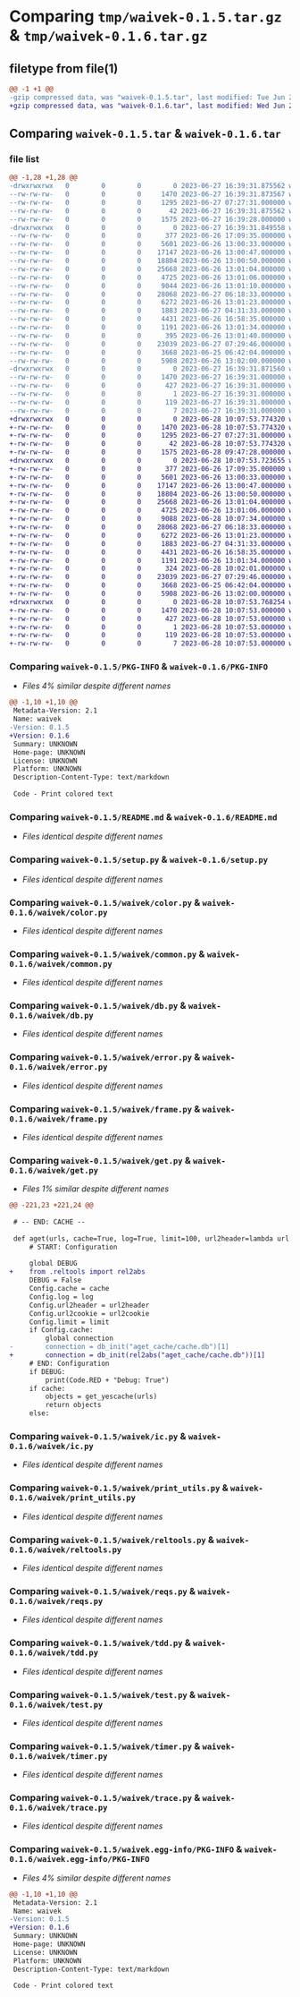 # Comparing `tmp/waivek-0.1.5.tar.gz` & `tmp/waivek-0.1.6.tar.gz`

## filetype from file(1)

```diff
@@ -1 +1 @@
-gzip compressed data, was "waivek-0.1.5.tar", last modified: Tue Jun 27 16:39:31 2023, max compression
+gzip compressed data, was "waivek-0.1.6.tar", last modified: Wed Jun 28 10:07:53 2023, max compression
```

## Comparing `waivek-0.1.5.tar` & `waivek-0.1.6.tar`

### file list

```diff
@@ -1,28 +1,28 @@
-drwxrwxrwx   0        0        0        0 2023-06-27 16:39:31.875562 waivek-0.1.5/
--rw-rw-rw-   0        0        0     1470 2023-06-27 16:39:31.873567 waivek-0.1.5/PKG-INFO
--rw-rw-rw-   0        0        0     1295 2023-06-27 07:27:31.000000 waivek-0.1.5/README.md
--rw-rw-rw-   0        0        0       42 2023-06-27 16:39:31.875562 waivek-0.1.5/setup.cfg
--rw-rw-rw-   0        0        0     1575 2023-06-27 16:39:28.000000 waivek-0.1.5/setup.py
-drwxrwxrwx   0        0        0        0 2023-06-27 16:39:31.849558 waivek-0.1.5/waivek/
--rw-rw-rw-   0        0        0      377 2023-06-26 17:09:35.000000 waivek-0.1.5/waivek/__init__.py
--rw-rw-rw-   0        0        0     5601 2023-06-26 13:00:33.000000 waivek-0.1.5/waivek/color.py
--rw-rw-rw-   0        0        0    17147 2023-06-26 13:00:47.000000 waivek-0.1.5/waivek/common.py
--rw-rw-rw-   0        0        0    18804 2023-06-26 13:00:50.000000 waivek-0.1.5/waivek/db.py
--rw-rw-rw-   0        0        0    25668 2023-06-26 13:01:04.000000 waivek-0.1.5/waivek/error.py
--rw-rw-rw-   0        0        0     4725 2023-06-26 13:01:06.000000 waivek-0.1.5/waivek/frame.py
--rw-rw-rw-   0        0        0     9044 2023-06-26 13:01:10.000000 waivek-0.1.5/waivek/get.py
--rw-rw-rw-   0        0        0    28068 2023-06-27 06:18:33.000000 waivek-0.1.5/waivek/ic.py
--rw-rw-rw-   0        0        0     6272 2023-06-26 13:01:23.000000 waivek-0.1.5/waivek/print_utils.py
--rw-rw-rw-   0        0        0     1883 2023-06-27 04:31:33.000000 waivek-0.1.5/waivek/reltools.py
--rw-rw-rw-   0        0        0     4431 2023-06-26 16:58:35.000000 waivek-0.1.5/waivek/reqs.py
--rw-rw-rw-   0        0        0     1191 2023-06-26 13:01:34.000000 waivek-0.1.5/waivek/tdd.py
--rw-rw-rw-   0        0        0      395 2023-06-26 13:01:40.000000 waivek-0.1.5/waivek/template.py
--rw-rw-rw-   0        0        0    23039 2023-06-27 07:29:46.000000 waivek-0.1.5/waivek/test.py
--rw-rw-rw-   0        0        0     3668 2023-06-25 06:42:04.000000 waivek-0.1.5/waivek/timer.py
--rw-rw-rw-   0        0        0     5908 2023-06-26 13:02:00.000000 waivek-0.1.5/waivek/trace.py
-drwxrwxrwx   0        0        0        0 2023-06-27 16:39:31.871560 waivek-0.1.5/waivek.egg-info/
--rw-rw-rw-   0        0        0     1470 2023-06-27 16:39:31.000000 waivek-0.1.5/waivek.egg-info/PKG-INFO
--rw-rw-rw-   0        0        0      427 2023-06-27 16:39:31.000000 waivek-0.1.5/waivek.egg-info/SOURCES.txt
--rw-rw-rw-   0        0        0        1 2023-06-27 16:39:31.000000 waivek-0.1.5/waivek.egg-info/dependency_links.txt
--rw-rw-rw-   0        0        0      119 2023-06-27 16:39:31.000000 waivek-0.1.5/waivek.egg-info/requires.txt
--rw-rw-rw-   0        0        0        7 2023-06-27 16:39:31.000000 waivek-0.1.5/waivek.egg-info/top_level.txt
+drwxrwxrwx   0        0        0        0 2023-06-28 10:07:53.774320 waivek-0.1.6/
+-rw-rw-rw-   0        0        0     1470 2023-06-28 10:07:53.774320 waivek-0.1.6/PKG-INFO
+-rw-rw-rw-   0        0        0     1295 2023-06-27 07:27:31.000000 waivek-0.1.6/README.md
+-rw-rw-rw-   0        0        0       42 2023-06-28 10:07:53.774320 waivek-0.1.6/setup.cfg
+-rw-rw-rw-   0        0        0     1575 2023-06-28 09:47:28.000000 waivek-0.1.6/setup.py
+drwxrwxrwx   0        0        0        0 2023-06-28 10:07:53.723655 waivek-0.1.6/waivek/
+-rw-rw-rw-   0        0        0      377 2023-06-26 17:09:35.000000 waivek-0.1.6/waivek/__init__.py
+-rw-rw-rw-   0        0        0     5601 2023-06-26 13:00:33.000000 waivek-0.1.6/waivek/color.py
+-rw-rw-rw-   0        0        0    17147 2023-06-26 13:00:47.000000 waivek-0.1.6/waivek/common.py
+-rw-rw-rw-   0        0        0    18804 2023-06-26 13:00:50.000000 waivek-0.1.6/waivek/db.py
+-rw-rw-rw-   0        0        0    25668 2023-06-26 13:01:04.000000 waivek-0.1.6/waivek/error.py
+-rw-rw-rw-   0        0        0     4725 2023-06-26 13:01:06.000000 waivek-0.1.6/waivek/frame.py
+-rw-rw-rw-   0        0        0     9088 2023-06-28 10:07:34.000000 waivek-0.1.6/waivek/get.py
+-rw-rw-rw-   0        0        0    28068 2023-06-27 06:18:33.000000 waivek-0.1.6/waivek/ic.py
+-rw-rw-rw-   0        0        0     6272 2023-06-26 13:01:23.000000 waivek-0.1.6/waivek/print_utils.py
+-rw-rw-rw-   0        0        0     1883 2023-06-27 04:31:33.000000 waivek-0.1.6/waivek/reltools.py
+-rw-rw-rw-   0        0        0     4431 2023-06-26 16:58:35.000000 waivek-0.1.6/waivek/reqs.py
+-rw-rw-rw-   0        0        0     1191 2023-06-26 13:01:34.000000 waivek-0.1.6/waivek/tdd.py
+-rw-rw-rw-   0        0        0      324 2023-06-28 10:02:01.000000 waivek-0.1.6/waivek/template.py
+-rw-rw-rw-   0        0        0    23039 2023-06-27 07:29:46.000000 waivek-0.1.6/waivek/test.py
+-rw-rw-rw-   0        0        0     3668 2023-06-25 06:42:04.000000 waivek-0.1.6/waivek/timer.py
+-rw-rw-rw-   0        0        0     5908 2023-06-26 13:02:00.000000 waivek-0.1.6/waivek/trace.py
+drwxrwxrwx   0        0        0        0 2023-06-28 10:07:53.768254 waivek-0.1.6/waivek.egg-info/
+-rw-rw-rw-   0        0        0     1470 2023-06-28 10:07:53.000000 waivek-0.1.6/waivek.egg-info/PKG-INFO
+-rw-rw-rw-   0        0        0      427 2023-06-28 10:07:53.000000 waivek-0.1.6/waivek.egg-info/SOURCES.txt
+-rw-rw-rw-   0        0        0        1 2023-06-28 10:07:53.000000 waivek-0.1.6/waivek.egg-info/dependency_links.txt
+-rw-rw-rw-   0        0        0      119 2023-06-28 10:07:53.000000 waivek-0.1.6/waivek.egg-info/requires.txt
+-rw-rw-rw-   0        0        0        7 2023-06-28 10:07:53.000000 waivek-0.1.6/waivek.egg-info/top_level.txt
```

### Comparing `waivek-0.1.5/PKG-INFO` & `waivek-0.1.6/PKG-INFO`

 * *Files 4% similar despite different names*

```diff
@@ -1,10 +1,10 @@
 Metadata-Version: 2.1
 Name: waivek
-Version: 0.1.5
+Version: 0.1.6
 Summary: UNKNOWN
 Home-page: UNKNOWN
 License: UNKNOWN
 Platform: UNKNOWN
 Description-Content-Type: text/markdown
 
 Code - Print colored text
```

### Comparing `waivek-0.1.5/README.md` & `waivek-0.1.6/README.md`

 * *Files identical despite different names*

### Comparing `waivek-0.1.5/setup.py` & `waivek-0.1.6/setup.py`

 * *Files identical despite different names*

### Comparing `waivek-0.1.5/waivek/color.py` & `waivek-0.1.6/waivek/color.py`

 * *Files identical despite different names*

### Comparing `waivek-0.1.5/waivek/common.py` & `waivek-0.1.6/waivek/common.py`

 * *Files identical despite different names*

### Comparing `waivek-0.1.5/waivek/db.py` & `waivek-0.1.6/waivek/db.py`

 * *Files identical despite different names*

### Comparing `waivek-0.1.5/waivek/error.py` & `waivek-0.1.6/waivek/error.py`

 * *Files identical despite different names*

### Comparing `waivek-0.1.5/waivek/frame.py` & `waivek-0.1.6/waivek/frame.py`

 * *Files identical despite different names*

### Comparing `waivek-0.1.5/waivek/get.py` & `waivek-0.1.6/waivek/get.py`

 * *Files 1% similar despite different names*

```diff
@@ -221,23 +221,24 @@
 
 # -- END: CACHE --
 
 def aget(urls, cache=True, log=True, limit=100, url2header=lambda url: {}, url2cookie=lambda url: {}):
     # START: Configuration
 
     global DEBUG
+    from .reltools import rel2abs
     DEBUG = False
     Config.cache = cache
     Config.log = log
     Config.url2header = url2header
     Config.url2cookie = url2cookie
     Config.limit = limit
     if Config.cache:
         global connection
-        connection = db_init("aget_cache/cache.db")[1]
+        connection = db_init(rel2abs("aget_cache/cache.db"))[1]
     # END: Configuration
     if DEBUG:
         print(Code.RED + "Debug: True")
     if cache:
         objects = get_yescache(urls)
         return objects
     else:
```

### Comparing `waivek-0.1.5/waivek/ic.py` & `waivek-0.1.6/waivek/ic.py`

 * *Files identical despite different names*

### Comparing `waivek-0.1.5/waivek/print_utils.py` & `waivek-0.1.6/waivek/print_utils.py`

 * *Files identical despite different names*

### Comparing `waivek-0.1.5/waivek/reltools.py` & `waivek-0.1.6/waivek/reltools.py`

 * *Files identical despite different names*

### Comparing `waivek-0.1.5/waivek/reqs.py` & `waivek-0.1.6/waivek/reqs.py`

 * *Files identical despite different names*

### Comparing `waivek-0.1.5/waivek/tdd.py` & `waivek-0.1.6/waivek/tdd.py`

 * *Files identical despite different names*

### Comparing `waivek-0.1.5/waivek/test.py` & `waivek-0.1.6/waivek/test.py`

 * *Files identical despite different names*

### Comparing `waivek-0.1.5/waivek/timer.py` & `waivek-0.1.6/waivek/timer.py`

 * *Files identical despite different names*

### Comparing `waivek-0.1.5/waivek/trace.py` & `waivek-0.1.6/waivek/trace.py`

 * *Files identical despite different names*

### Comparing `waivek-0.1.5/waivek.egg-info/PKG-INFO` & `waivek-0.1.6/waivek.egg-info/PKG-INFO`

 * *Files 4% similar despite different names*

```diff
@@ -1,10 +1,10 @@
 Metadata-Version: 2.1
 Name: waivek
-Version: 0.1.5
+Version: 0.1.6
 Summary: UNKNOWN
 Home-page: UNKNOWN
 License: UNKNOWN
 Platform: UNKNOWN
 Description-Content-Type: text/markdown
 
 Code - Print colored text
```

